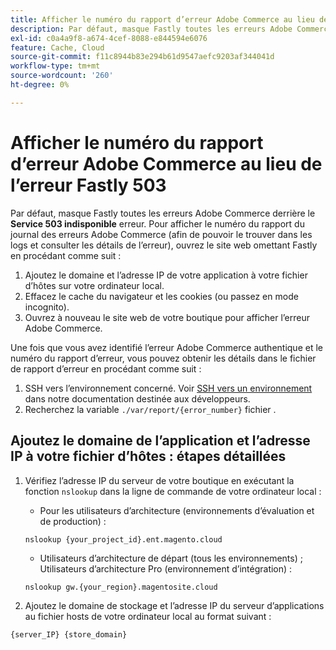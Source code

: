 ```yaml
---
title: Afficher le numéro du rapport d’erreur Adobe Commerce au lieu de l’erreur Fastly 503
description: Par défaut, masque Fastly toutes les erreurs Adobe Commerce derrière l'erreur **503 Service indisponible**. Pour afficher le numéro du rapport du journal des erreurs Adobe Commerce (afin de pouvoir le trouver dans les logs et voir les détails de l’erreur), ouvrez le site web omettant Fastly en procédant comme suit :'
exl-id: c0a4a9f8-a674-4cef-8088-e844594e6076
feature: Cache, Cloud
source-git-commit: f11c8944b83e294b61d9547aefc9203af344041d
workflow-type: tm+mt
source-wordcount: '260'
ht-degree: 0%

---
```


# Afficher le numéro du rapport d’erreur Adobe Commerce au lieu de l’erreur Fastly 503

Par défaut, masque Fastly toutes les erreurs Adobe Commerce derrière le **Service 503 indisponible** erreur. Pour afficher le numéro du rapport du journal des erreurs Adobe Commerce (afin de pouvoir le trouver dans les logs et consulter les détails de l’erreur), ouvrez le site web omettant Fastly en procédant comme suit :

1. Ajoutez le domaine et l’adresse IP de votre application à votre fichier d’hôtes sur votre ordinateur local.
1. Effacez le cache du navigateur et les cookies (ou passez en mode incognito).
1. Ouvrez à nouveau le site web de votre boutique pour afficher l’erreur Adobe Commerce.

Une fois que vous avez identifié l’erreur Adobe Commerce authentique et le numéro du rapport d’erreur, vous pouvez obtenir les détails dans le fichier de rapport d’erreur en procédant comme suit :

1. SSH vers l’environnement concerné. Voir [SSH vers un environnement](https://devdocs.magento.com/guides/v2.3/cloud/env/environments-ssh.html#ssh) dans notre documentation destinée aux développeurs.
1. Recherchez la variable `./var/report/{error_number}` fichier .

## Ajoutez le domaine de l’application et l’adresse IP à votre fichier d’hôtes : étapes détaillées

1. Vérifiez l’adresse IP du serveur de votre boutique en exécutant la fonction `nslookup` dans la ligne de commande de votre ordinateur local :
   * Pour les utilisateurs d’architecture (environnements d’évaluation et de production) :

   ```
   nslookup {your_project_id}.ent.magento.cloud
   ```

   * Utilisateurs d’architecture de départ (tous les environnements) ; Utilisateurs d’architecture Pro (environnement d’intégration) :

   ```
   nslookup gw.{your_region}.magentosite.cloud
   ```

1. Ajoutez le domaine de stockage et l’adresse IP du serveur d’applications au fichier hosts de votre ordinateur local au format suivant :

```
{server_IP} {store_domain}
```
